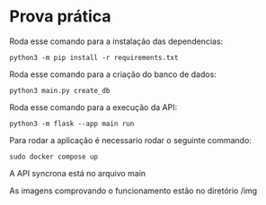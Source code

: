 # Prova prática

Roda esse comando para a instalação das dependencias:

```
python3 -m pip install -r requirements.txt
```

Roda esse comando para a criação do banco de dados:

```
python3 main.py create_db
```

Roda esse comando para a execução da API:
```
python3 -m flask --app main run
```

Para rodar a aplicação é necessario rodar o seguinte commando:

```
sudo docker compose up
```
A API syncrona está no arquivo main

As imagens comprovando o funcionamento estão no diretório /img
